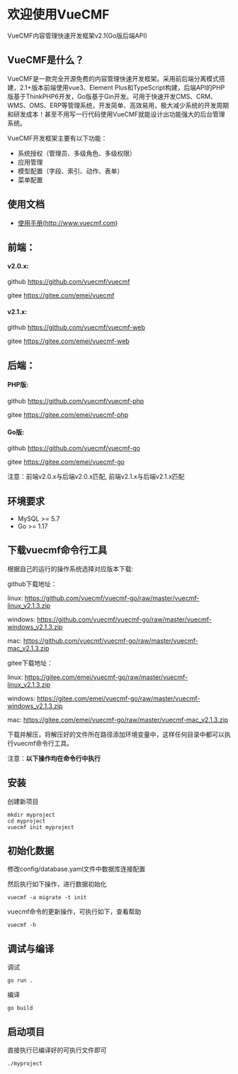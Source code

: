 # 欢迎使用VueCMF

VueCMF内容管理快速开发框架v2.1(Go版后端API)

## VueCMF是什么？
VueCMF是一款完全开源免费的内容管理快速开发框架。采用前后端分离模式搭建，2.1+版本前端使用vue3、Element Plus和TypeScript构建，后端API的PHP版基于ThinkPHP6开发，Go版基于Gin开发。可用于快速开发CMS、CRM、WMS、OMS、ERP等管理系统，开发简单、高效易用，极大减少系统的开发周期和研发成本！甚至不用写一行代码使用VueCMF就能设计出功能强大的后台管理系统。

VueCMF开发框架主要有以下功能：

+ 系统授权（管理员、多级角色、多级权限）
+ 应用管理
+ 模型配置（字段、索引、动作、表单）
+ 菜单配置

## 使用文档

+ [使用手册(http://www.vuecmf.com)](http://www.vuecmf.com/)


## 前端：
#### v2.0.x:
github https://github.com/vuecmf/vuecmf

gitee  https://gitee.com/emei/vuecmf

#### v2.1.x:
github https://github.com/vuecmf/vuecmf-web

gitee https://gitee.com/emei/vuecmf-web


## 后端：

#### PHP版:
github https://github.com/vuecmf/vuecmf-php

gitee https://gitee.com/emei/vuecmf-php

#### Go版:
github https://github.com/vuecmf/vuecmf-go

gitee https://gitee.com/emei/vuecmf-go

注意：前端v2.0.x与后端v2.0.x匹配, 前端v2.1.x与后端v2.1.x匹配


## 环境要求
* MySQL >= 5.7
* Go >= 1.17

## 下载vuecmf命令行工具
根据自己的运行的操作系统选择对应版本下载:

github下载地址：

linux:  https://github.com/vuecmf/vuecmf-go/raw/master/vuecmf-linux_v2.1.3.zip

windows: https://github.com/vuecmf/vuecmf-go/raw/master/vuecmf-windows_v2.1.3.zip

mac: https://github.com/vuecmf/vuecmf-go/raw/master/vuecmf-mac_v2.1.3.zip

gitee下载地址：

linux:  https://gitee.com/emei/vuecmf-go/raw/master/vuecmf-linux_v2.1.3.zip

windows: https://gitee.com/emei/vuecmf-go/raw/master/vuecmf-windows_v2.1.3.zip

mac: https://gitee.com/emei/vuecmf-go/raw/master/vuecmf-mac_v2.1.3.zip

下载并解压，将解压好的文件所在路径添加环境变量中，这样任何目录中都可以执行vuecmf命令行工具。

注意：**以下操作均在命令行中执行**

## 安装

创建新项目

~~~
mkdir myproject
cd myproject
vuecmf init myproject
~~~


## 初始化数据

修改config/database.yaml文件中数据库连接配置

然后执行如下操作，进行数据初始化

```
vuecmf -a migrate -t init
```
vuecmf命令的更新操作，可执行如下，查看帮助
```
vuecmf -h
```

## 调试与编译
调试
~~~
go run .
~~~
编译
~~~
go build
~~~

## 启动项目
直接执行已编译好的可执行文件即可
~~~
./myproject
~~~




